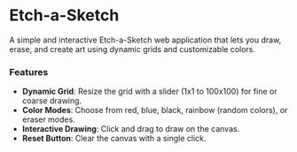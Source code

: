 # Etch-a-Sketch

A simple and interactive Etch-a-Sketch web application that lets you draw, erase, and create art using dynamic grids and customizable colors.

### Features 
- **Dynamic Grid**: Resize the grid with a slider (1x1 to 100x100) for fine or coarse drawing.
- **Color Modes**: Choose from red, blue, black, rainbow (random colors), or eraser modes.
- **Interactive Drawing**: Click and drag to draw on the canvas.
- **Reset Button**: Clear the canvas with a single click.
